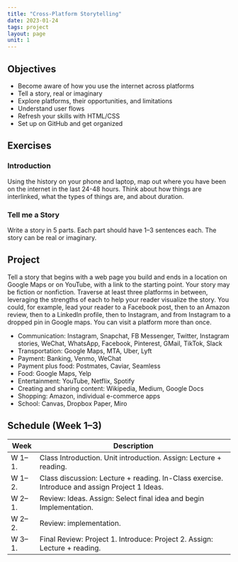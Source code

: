 ```yaml
---
title: "Cross-Platform Storytelling"
date: 2023-01-24
tags: project
layout: page
unit: 1
---
```


## Objectives
- Become aware of how you use the internet across platforms
- Tell a story, real or imaginary
- Explore platforms, their opportunities, and limitations
- Understand user flows
- Refresh your skills with HTML/CSS
- Set up on GitHub and get organized

## Exercises

### Introduction
Using the history on your phone and laptop, map out where you have been on the internet in the last 24-48 hours. Think about how things are interlinked, what the types of things are, and about duration.

### Tell me a Story
Write a story in 5 parts. Each part should have 1–3 sentences each. The story can be real or imaginary.

## Project
Tell a story that begins with a web page you build and ends in a location on Google Maps or on YouTube, with a link to the starting point. Your story may be fiction or nonfiction. Traverse at least three platforms in between, leveraging the strengths of each to help your reader visualize the story. You could, for example, lead your reader to a Facebook post, then to an Amazon review, then to a LinkedIn profile, then to Instagram, and from Instagram to a dropped pin in Google maps. You can visit a platform more than once. 

- Communication: Instagram, Snapchat, FB Messenger, Twitter, Instagram stories, WeChat, WhatsApp, Facebook, Pinterest, GMail, TikTok, Slack
- Transportation: Google Maps, MTA, Uber, Lyft
- Payment: Banking, Venmo, WeChat
- Payment plus food: Postmates, Caviar, Seamless
- Food: Google Maps, Yelp
- Entertainment: YouTube, Netflix, Spotify
- Creating and sharing content: Wikipedia, Medium, Google Docs
- Shopping: Amazon, individual e-commerce apps
- School: Canvas, Dropbox Paper, Miro

## Schedule (Week 1–3)
| Week | Description |
| -- | -- |
| W 1–1. | Class Introduction. Unit introduction. Assign: Lecture + reading.
| W 1–2. | Class discussion: Lecture + reading. In-Class exercise.  Introduce and assign Project 1 Ideas.
| W 2–1. | Review: Ideas. Assign: Select final idea and begin Implementation.
| W 2–2. | Review: implementation. 
| W 3–1. | Final Review: Project 1. Introduce: Project 2. Assign: Lecture + reading.
